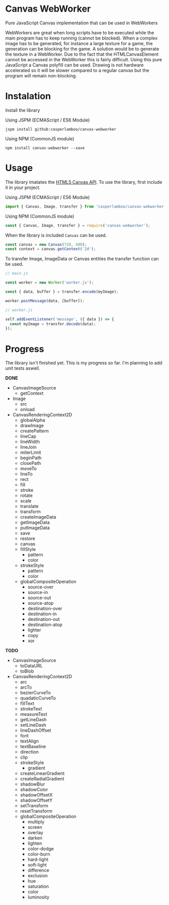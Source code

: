 # Canvas WebWorker
Pure JavaScript Canvas implementation that can be used in WebWorkers

WebWorkers are great when long scripts have to be executed while the main program has to keep running (cannot be blocked). When a complex image has to be generated, for instance a large texture for a game, the generation can be blocking for the game. A solution would be to generate the texture in a WebWorker. Due to the fact that the HTMLCanvasElement cannot be accessed in the WebWorker this is fairly difficult. Using this pure JavaScript a Canvas polyfill can be used. Drawing is not hardware accelerated so it will be slower compared to a regular canvas but the program will remain non-blocking.

# Instalation
Install the library

Using JSPM (ECMAScript / ES6 Module)
```
jspm install github:casperlamboo/canvas-webworker
```

Using NPM (CommonJS module)
```
npm install canvas-webworker --save
```

# Usage
The library imatates the [HTML5 Canvas API](https://developer.mozilla.org/en-US/docs/Web/API/CanvasRenderingContext2D). To use the library, first include it in your project.

Using JSPM (ECMAScript / ES6 Module)
```javascript
import { Canvas, Image, transfer } from 'casperlamboo/canvas-webworker';
```

Using NPM (CommonJS module)
```javascript
const { Canvas, Image, transfer } = require('canvas-webworker');
```

When the library is included `Canvas` can be used.

```javascript
const canvas = new Canvas(720, 480);
const context = canvas.getContext('2d');
```

To transfer Image, ImageData or Canvas entities the transfer function can be used.

```javascript
// main.js

const worker = new Worker('worker.js');

const { data, buffer } = transfer.encode(myImage);

worker.postMessage(data, [buffer]);

// worker.js

self.addEventListener('message', ({ data }) => {
  const myImage = transfer.decode(data);
});
```

# Progress
The library isn't finished yet. This is my progress so far. I'm planning to add unit tests aswell.

**DONE**
  - CanvasImageSource
    - getContext
  - Image
    - src
    - onload
  - CanvasRenderingContext2D
    - globalAlpha
    - drawImage
    - createPattern
    - lineCap
    - lineWidth
    - lineJoin
    - miterLimit
    - beginPath
    - closePath
    - moveTo
    - lineTo
    - rect
    - fill
    - stroke
    - rotate
    - scale
    - translate
    - transform
    - createImageData
    - getImageData
    - putImageData
    - save
    - restore
    - canvas
    - fillStyle
      - pattern
      - color
    - strokeStyle
      - pattern
      - color
    - globalCompositeOperation
      - source-over
      - source-in
      - source-out
      - source-atop
      - destination-over
      - destination-in
      - destination-out
      - destination-atop
      - lighter
      - copy
      - xor
  
**TODO**
  - CanvasImageSource
    - toDataURL
    - toBlob
  - CanvasRenderingContext2D
    - arc
    - arcTo
    - bezierCurveTo
    - quadaticCurveTo
    - fillText
    - strokeText
    - measureText
    - getLineDash
    - setLineDash
    - lineDashOffset
    - font
    - textAlign
    - textBaseline
    - direction
    - clip
    - strokeStyle
      - gradient
    - createLinearGradient
    - createRadialGradient
    - shadowBlur
    - shadowColor
    - shadowOffsetX
    - shadowOffsetY
    - setTransform
    - resetTransform
    - globalCompositeOperation
      - multiply
      - screen
      - overlay
      - darken
      - lighten
      - color-dodge
      - color-burn
      - hard-light
      - soft-light
      - difference
      - exclusion
      - hue
      - saturation
      - color
      - luminosity
